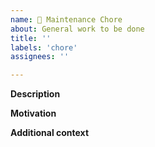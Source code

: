 ```yaml
---
name: 🧰 Maintenance Chore
about: General work to be done
title: ''
labels: 'chore'
assignees: ''

---
```


**Description**
<!-- A clear and concise description of the chore. -->

**Motivation**
<!-- Why should this chore need to be done? -->

**Additional context**
<!-- Add any other context about the chore here. -->
